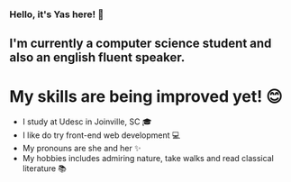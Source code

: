 ### Hello, it's Yas here! 👋
## I'm currently a computer science student and also an english fluent speaker.
# My skills are being improved yet! 😊
- I study at Udesc in Joinville, SC 🎓
- I like do try front-end web development 💻
- My pronouns are she and her ✨
- My hobbies includes admiring nature, take walks and read classical literature 📚
